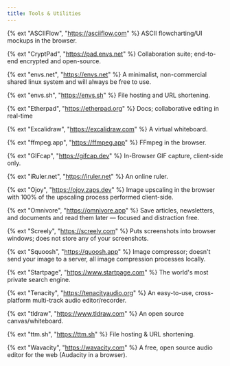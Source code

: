 ```yaml
---
title: Tools & Utilities
---
```


{% ext "ASCIIFlow", "https://asciiflow.com" %}
ASCII flowcharting/UI mockups in the browser.

{% ext "CryptPad", "https://pad.envs.net" %}
Collaboration suite; end-to-end encrypted and open-source.

{% ext "envs.net", "https://envs.net" %}
A minimalist, non-commercial shared linux system and will always be free to use.

{% ext "envs.sh", "https://envs.sh" %}
File hosting and URL shortening.

{% ext "Etherpad", "https://etherpad.org" %}
Docs; collaborative editing in real-time

{% ext "Excalidraw", "https://excalidraw.com" %}
A virtual whiteboard.

{% ext "ffmpeg.app", "https://ffmpeg.app" %}
FFmpeg in the browser.

{% ext "GIFcap", "https://gifcap.dev" %}
In-Browser GIF capture, client-side only.

{% ext "iRuler.net", "https://iruler.net" %}
An online ruler.

{% ext "Ojoy", "https://ojoy.zaps.dev" %}
Image upscaling in the browser with 100% of the upscaling process performed client-side.

{% ext "Omnivore", "https://omnivore.app" %}
Save articles, newsletters, and documents and read them later — focused and distraction free.

{% ext "Screely", "https://screely.com" %}
Puts screenshots into browser windows; does not store any of your screenshots.

{% ext "Squoosh", "https://quoosh.app" %}
Image compressor; doesn't send your image to a server, all image compression processes locally.

{% ext "Startpage", "https://www.startpage.com" %}
The world's most private search engine.

{% ext "Tenacity", "https://tenacityaudio.org" %}
An easy-to-use, cross-platform multi-track audio editor/recorder.

{% ext "tldraw", "https://www.tldraw.com" %}
An open source canvas/whiteboard.

{% ext "ttm.sh", "https://ttm.sh" %}
File hosting & URL shortening.

{% ext "Wavacity", "https://wavacity.com" %}
A free, open source audio editor for the web (Audacity in a browser).
